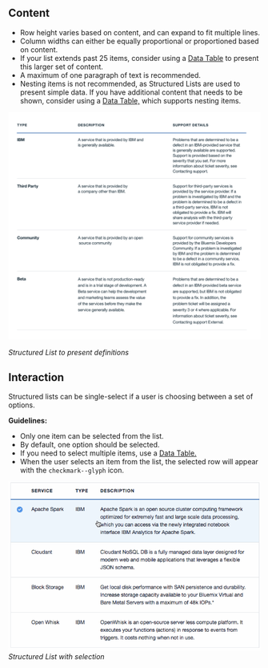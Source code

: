 ## Content
* Row height varies based on content, and can expand to fit multiple lines.
* Column widths can either be equally proportional or proportioned based on content.
* If your list extends past 25 items, consider using a [Data Table](/components/data-table) to present this larger set of content.
* A maximum of one paragraph of text is recommended.
* Nesting items is not recommended, as Structured Lists are used to present simple data. If you have additional content that needs to be shown, consider using a [Data Table,](/components/data-table) which supports nesting items.


![Structured List](images/structured-list-usage-2.png)

_Structured List to present definitions_


## Interaction
Structured lists can be single-select if a user is choosing between a set of options.

**Guidelines:**

* Only one item can be selected from the list.
* By default, one option should be selected.
* If you need to select multiple items, use a [Data Table.](/components/data-table)
* When the user selects an item from the list, the selected row will appear with the `checkmark--glyph` icon.


![Single-select List - selected row](images/structured-list-usage-1.gif)
_Structured List with selection_
